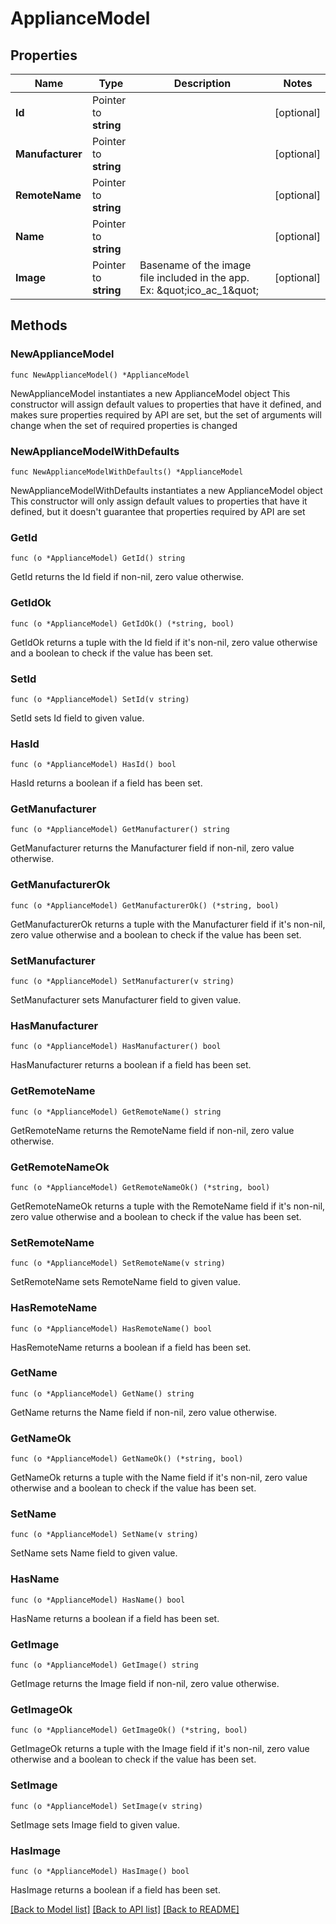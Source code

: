 # ApplianceModel

## Properties

Name | Type | Description | Notes
------------ | ------------- | ------------- | -------------
**Id** | Pointer to **string** |  | [optional] 
**Manufacturer** | Pointer to **string** |  | [optional] 
**RemoteName** | Pointer to **string** |  | [optional] 
**Name** | Pointer to **string** |  | [optional] 
**Image** | Pointer to **string** | Basename of the image file included in the app. Ex: \&quot;ico_ac_1\&quot;  | [optional] 

## Methods

### NewApplianceModel

`func NewApplianceModel() *ApplianceModel`

NewApplianceModel instantiates a new ApplianceModel object
This constructor will assign default values to properties that have it defined,
and makes sure properties required by API are set, but the set of arguments
will change when the set of required properties is changed

### NewApplianceModelWithDefaults

`func NewApplianceModelWithDefaults() *ApplianceModel`

NewApplianceModelWithDefaults instantiates a new ApplianceModel object
This constructor will only assign default values to properties that have it defined,
but it doesn't guarantee that properties required by API are set

### GetId

`func (o *ApplianceModel) GetId() string`

GetId returns the Id field if non-nil, zero value otherwise.

### GetIdOk

`func (o *ApplianceModel) GetIdOk() (*string, bool)`

GetIdOk returns a tuple with the Id field if it's non-nil, zero value otherwise
and a boolean to check if the value has been set.

### SetId

`func (o *ApplianceModel) SetId(v string)`

SetId sets Id field to given value.

### HasId

`func (o *ApplianceModel) HasId() bool`

HasId returns a boolean if a field has been set.

### GetManufacturer

`func (o *ApplianceModel) GetManufacturer() string`

GetManufacturer returns the Manufacturer field if non-nil, zero value otherwise.

### GetManufacturerOk

`func (o *ApplianceModel) GetManufacturerOk() (*string, bool)`

GetManufacturerOk returns a tuple with the Manufacturer field if it's non-nil, zero value otherwise
and a boolean to check if the value has been set.

### SetManufacturer

`func (o *ApplianceModel) SetManufacturer(v string)`

SetManufacturer sets Manufacturer field to given value.

### HasManufacturer

`func (o *ApplianceModel) HasManufacturer() bool`

HasManufacturer returns a boolean if a field has been set.

### GetRemoteName

`func (o *ApplianceModel) GetRemoteName() string`

GetRemoteName returns the RemoteName field if non-nil, zero value otherwise.

### GetRemoteNameOk

`func (o *ApplianceModel) GetRemoteNameOk() (*string, bool)`

GetRemoteNameOk returns a tuple with the RemoteName field if it's non-nil, zero value otherwise
and a boolean to check if the value has been set.

### SetRemoteName

`func (o *ApplianceModel) SetRemoteName(v string)`

SetRemoteName sets RemoteName field to given value.

### HasRemoteName

`func (o *ApplianceModel) HasRemoteName() bool`

HasRemoteName returns a boolean if a field has been set.

### GetName

`func (o *ApplianceModel) GetName() string`

GetName returns the Name field if non-nil, zero value otherwise.

### GetNameOk

`func (o *ApplianceModel) GetNameOk() (*string, bool)`

GetNameOk returns a tuple with the Name field if it's non-nil, zero value otherwise
and a boolean to check if the value has been set.

### SetName

`func (o *ApplianceModel) SetName(v string)`

SetName sets Name field to given value.

### HasName

`func (o *ApplianceModel) HasName() bool`

HasName returns a boolean if a field has been set.

### GetImage

`func (o *ApplianceModel) GetImage() string`

GetImage returns the Image field if non-nil, zero value otherwise.

### GetImageOk

`func (o *ApplianceModel) GetImageOk() (*string, bool)`

GetImageOk returns a tuple with the Image field if it's non-nil, zero value otherwise
and a boolean to check if the value has been set.

### SetImage

`func (o *ApplianceModel) SetImage(v string)`

SetImage sets Image field to given value.

### HasImage

`func (o *ApplianceModel) HasImage() bool`

HasImage returns a boolean if a field has been set.


[[Back to Model list]](../README.md#documentation-for-models) [[Back to API list]](../README.md#documentation-for-api-endpoints) [[Back to README]](../README.md)


